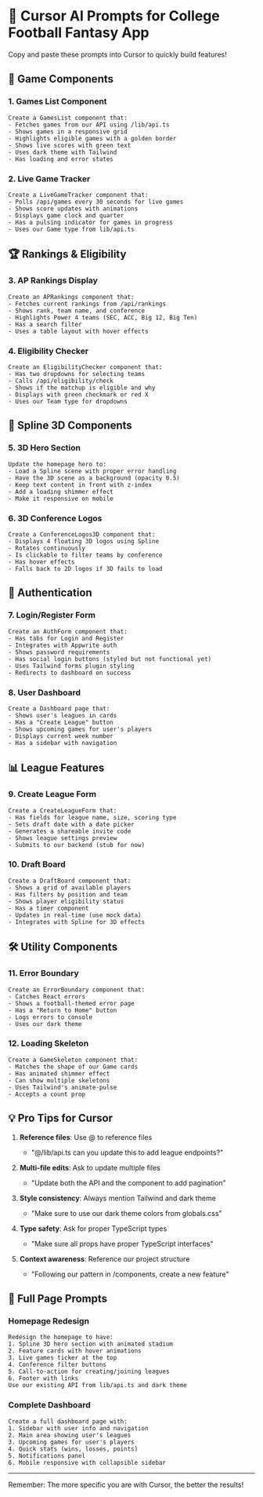 # 🚀 Cursor AI Prompts for College Football Fantasy App

Copy and paste these prompts into Cursor to quickly build features!

## 🏈 Game Components

### 1. Games List Component
```
Create a GamesList component that:
- Fetches games from our API using /lib/api.ts
- Shows games in a responsive grid
- Highlights eligible games with a golden border
- Shows live scores with green text
- Uses dark theme with Tailwind
- Has loading and error states
```

### 2. Live Game Tracker
```
Create a LiveGameTracker component that:
- Polls /api/games every 30 seconds for live games
- Shows score updates with animations
- Displays game clock and quarter
- Has a pulsing indicator for games in progress
- Uses our Game type from lib/api.ts
```

## 🏆 Rankings & Eligibility

### 3. AP Rankings Display
```
Create an APRankings component that:
- Fetches current rankings from /api/rankings
- Shows rank, team name, and conference
- Highlights Power 4 teams (SEC, ACC, Big 12, Big Ten)
- Has a search filter
- Uses a table layout with hover effects
```

### 4. Eligibility Checker
```
Create an EligibilityChecker component that:
- Has two dropdowns for selecting teams
- Calls /api/eligibility/check
- Shows if the matchup is eligible and why
- Displays with green checkmark or red X
- Uses our Team type for dropdowns
```

## 🎨 Spline 3D Components

### 5. 3D Hero Section
```
Update the homepage hero to:
- Load a Spline scene with proper error handling
- Have the 3D scene as a background (opacity 0.5)
- Keep text content in front with z-index
- Add a loading shimmer effect
- Make it responsive on mobile
```

### 6. 3D Conference Logos
```
Create a ConferenceLogos3D component that:
- Displays 4 floating 3D logos using Spline
- Rotates continuously
- Is clickable to filter teams by conference
- Has hover effects
- Falls back to 2D logos if 3D fails to load
```

## 🔐 Authentication

### 7. Login/Register Form
```
Create an AuthForm component that:
- Has tabs for Login and Register
- Integrates with Appwrite auth
- Shows password requirements
- Has social login buttons (styled but not functional yet)
- Uses Tailwind forms plugin styling
- Redirects to dashboard on success
```

### 8. User Dashboard
```
Create a Dashboard page that:
- Shows user's leagues in cards
- Has a "Create League" button
- Shows upcoming games for user's players
- Displays current week number
- Has a sidebar with navigation
```

## 📊 League Features

### 9. Create League Form
```
Create a CreateLeagueForm that:
- Has fields for league name, size, scoring type
- Sets draft date with a date picker
- Generates a shareable invite code
- Shows league settings preview
- Submits to our backend (stub for now)
```

### 10. Draft Board
```
Create a DraftBoard component that:
- Shows a grid of available players
- Has filters by position and team
- Shows player eligibility status
- Has a timer component
- Updates in real-time (use mock data)
- Integrates with Spline for 3D effects
```

## 🛠️ Utility Components

### 11. Error Boundary
```
Create an ErrorBoundary component that:
- Catches React errors
- Shows a football-themed error page
- Has a "Return to Home" button
- Logs errors to console
- Uses our dark theme
```

### 12. Loading Skeleton
```
Create a GameSkeleton component that:
- Matches the shape of our Game cards
- Has animated shimmer effect
- Can show multiple skeletons
- Uses Tailwind's animate-pulse
- Accepts a count prop
```

## 💡 Pro Tips for Cursor

1. **Reference files**: Use @ to reference files
   - "@/lib/api.ts can you update this to add league endpoints?"

2. **Multi-file edits**: Ask to update multiple files
   - "Update both the API and the component to add pagination"

3. **Style consistency**: Always mention Tailwind and dark theme
   - "Make sure to use our dark theme colors from globals.css"

4. **Type safety**: Ask for proper TypeScript types
   - "Make sure all props have proper TypeScript interfaces"

5. **Context awareness**: Reference our project structure
   - "Following our pattern in /components, create a new feature"

## 🎯 Full Page Prompts

### Homepage Redesign
```
Redesign the homepage to have:
1. Spline 3D hero section with animated stadium
2. Feature cards with hover animations
3. Live games ticker at the top
4. Conference filter buttons
5. Call-to-action for creating/joining leagues
6. Footer with links
Use our existing API from lib/api.ts and dark theme
```

### Complete Dashboard
```
Create a full dashboard page with:
1. Sidebar with user info and navigation
2. Main area showing user's leagues
3. Upcoming games for user's players
4. Quick stats (wins, losses, points)
5. Notifications panel
6. Mobile responsive with collapsible sidebar
```

---

Remember: The more specific you are with Cursor, the better the results!